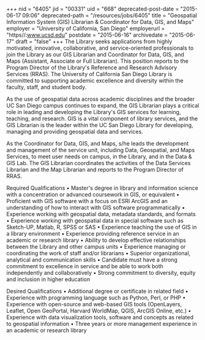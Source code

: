 +++
nid = "6405"
jid = "00331"
uid = "668"
deprecated-post-date = "2015-06-17 09:06"
deprecated-path = "/resources/jobs/6405"
title = "Geospatial Information System (GIS) Librarian & Coordinator for Data, GIS, and Maps"
employer = "University of California, San Diego"
employerurl = "https//:www.ucsd.edu"
postdate = "2015-06-16"
archivedate = "2015-06-17"
draft = "false"
+++
The Library seeks applications from highly motivated, innovative,
collaborative, and service-oriented professionals to join the Library as
our GIS Librarian and Coordinator for Data, GIS, and Maps (Assistant,
Associate or Full Librarian). This position reports to the Program
Director of the Library's Reference and Research Advisory Services
(RRAS). The University of California San Diego Library is committed to
supporting academic excellence and diversity within the faculty, staff,
and student body.

As the use of geospatial data across academic disciplines and the
broader UC San Diego campus continues to expand, the GIS Librarian plays
a critical role in leading and developing the Library's GIS services
for learning, teaching, and research. GIS is a vital component of
library services, and the GIS Librarian is the leader within the UC San
Diego Library for developing, managing and providing geospatial data and
services.

As the Coordinator for Data, GIS, and Maps, s/he leads the development
and management of the service unit, including Data, Geospatial, and Maps
Services, to meet user needs on campus, in the Library, and in the Data
& GIS Lab. The GIS Librarian coordinates the activities of the Data
Services Librarian and the Map Librarian and reports to the Program
Director of RRAS.
  
Required Qualifications
• Master's degree in library and information science with a
concentration or advanced coursework in GIS, or equivalent
• Proficient with GIS software with a focus on ESRI ArcGIS and an
understanding of how to interact with GIS software programmatically
• Experience working with geospatial data, metadata standards, and
formats
• Experience working with geospatial data in special software such as
Sketch-UP, Matlab, R, SPSS or SAS
• Experience teaching the use of GIS in a library environment
• Experience providing reference service in an academic or research
library
• Ability to develop effective relationships between the Library and
other campus units
• Experience managing or coordinating the work of staff and/or
librarians
• Superior organizational, analytical and communication skills
• Candidate must have a strong commitment to excellence in service and
be able to work both independently and collaboratively
• Strong commitment to diversity, equity and inclusion in higher
education

Desired Qualifications
• Additional degree or certificate in related field
• Experience with programming language such as Python, Perl, or PHP
• Experience with open-source and web-based GIS tools (OpenLayers,
Leaflet, Open GeoPortal, Harvard WorldMap, QGIS, ArcGIS Online, etc.)
• Experience with data visualization tools, software and concepts as
related to geospatial information
• Three years or more management experience in an academic or research
library
